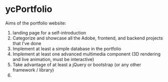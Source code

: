 # ycPortfolio

Aims of the portfolio website: 
1) landing page for a self-introduction
2) Categorize and showcase all the Adobe, frontend, and backend projects that I've done
3) Implement at least a simple database in the portfolio
4) Implement at least one advanced multimedia component (3D rendering and live animation, must be interactive)
5) Take advantage of at least a jQuery or bootstrap (or any other framework / library)
6) 
